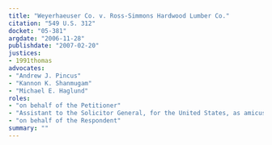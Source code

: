 ```yaml
---
title: "Weyerhaeuser Co. v. Ross-Simmons Hardwood Lumber Co."
citation: "549 U.S. 312"
docket: "05-381"
argdate: "2006-11-28"
publishdate: "2007-02-20"
justices:
- 1991thomas
advocates:
- "Andrew J. Pincus"
- "Kannon K. Shanmugam"
- "Michael E. Haglund"
roles:
- "on behalf of the Petitioner"
- "Assistant to the Solicitor General, for the United States, as amicus curiae, supporting the Petitioner"
- "on behalf of the Respondent"
summary: ""
---
```



